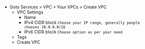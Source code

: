 * Goto Services > VPC > Your VPCs > Create VPC  
  * VPC Settings
    * Name 
    * IPv4 CIDR block `Choose your IP range, generally people chooses 10.0.0.0/16`
    * IPv6 CIDR block `Choose option as per your need`
  * Tags  
  * Create VPC  
